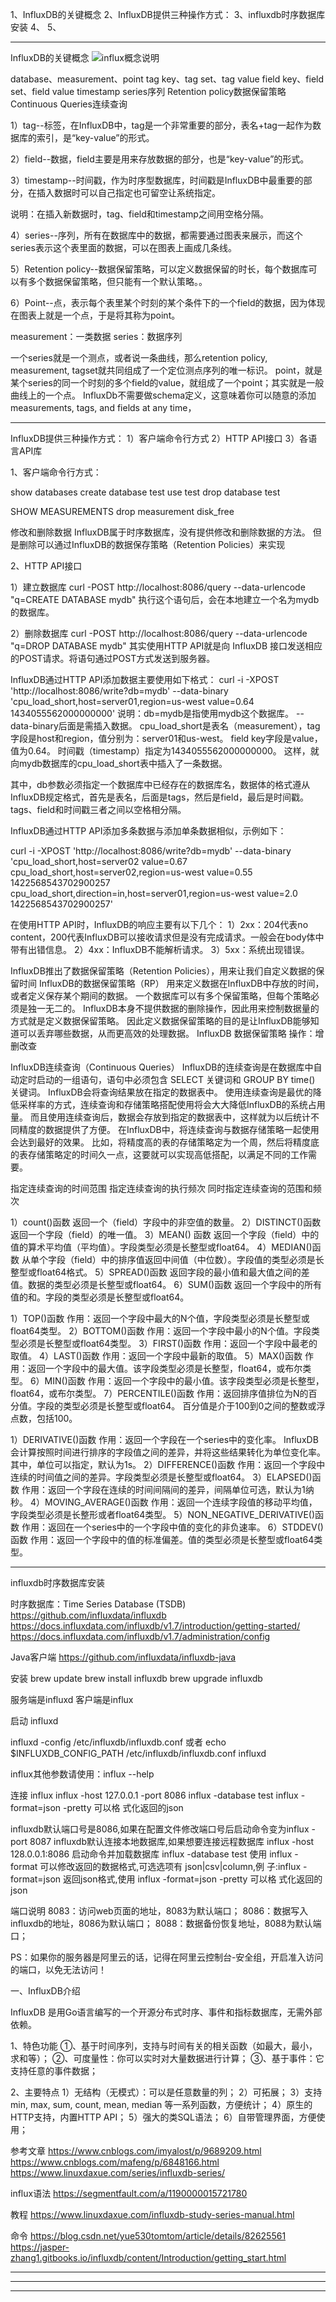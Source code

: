1、InfluxDB的关键概念
2、InfluxDB提供三种操作方式：
3、influxdb时序数据库安装
4、
5、

---------------------------------------------------------------------------------------------------------------------
InfluxDB的关键概念
![influx概念说明](./images/概念.png "ReferencePicture")

database、measurement、point
tag key、tag set、tag value
field key、field set、field value
timestamp
series序列
Retention policy数据保留策略
Continuous Queries连续查询

1）tag--标签，在InfluxDB中，tag是一个非常重要的部分，表名+tag一起作为数据库的索引，是“key-value”的形式。

2）field--数据，field主要是用来存放数据的部分，也是“key-value”的形式。

3）timestamp--时间戳，作为时序型数据库，时间戳是InfluxDB中最重要的部分，在插入数据时可以自己指定也可留空让系统指定。

说明：在插入新数据时，tag、field和timestamp之间用空格分隔。

4）series--序列，所有在数据库中的数据，都需要通过图表来展示，而这个series表示这个表里面的数据，可以在图表上画成几条线。

5）Retention policy--数据保留策略，可以定义数据保留的时长，每个数据库可以有多个数据保留策略，但只能有一个默认策略。。

6）Point--点，表示每个表里某个时刻的某个条件下的一个field的数据，因为体现在图表上就是一个点，于是将其称为point。

measurement：一类数据
series：数据序列

一个series就是一个测点，或者说一条曲线，那么retention policy, measurement, tagset就共同组成了一个定位测点序列的唯一标识。
point，就是某个series的同一个时刻的多个field的value，就组成了一个point；其实就是一般曲线上的一个点。
InfluxDb不需要做schema定义，这意味着你可以随意的添加measurements, tags, and fields at any time，


---------------------------------------------------------------------------------------------------------------------
InfluxDB提供三种操作方式：
1）客户端命令行方式
2）HTTP API接口
3）各语言API库


1、客户端命令行方式：

show databases
create database test
use test
drop database test

SHOW MEASUREMENTS
drop measurement disk_free


修改和删除数据
InfluxDB属于时序数据库，没有提供修改和删除数据的方法。
但是删除可以通过InfluxDB的数据保存策略（Retention Policies）来实现


2、HTTP API接口

1）建立数据库
curl -POST http://localhost:8086/query --data-urlencode "q=CREATE DATABASE mydb"
执行这个语句后，会在本地建立一个名为mydb的数据库。

2）删除数据库
curl -POST http://localhost:8086/query --data-urlencode "q=DROP DATABASE mydb"
其实使用HTTP API就是向 InfluxDB 接口发送相应的POST请求。将语句通过POST方式发送到服务器。

InfluxDB通过HTTP API添加数据主要使用如下格式：
curl -i -XPOST 'http://localhost:8086/write?db=mydb' --data-binary 'cpu_load_short,host=server01,region=us-west value=0.64 1434055562000000000'
说明：db=mydb是指使用mydb这个数据库。
--data-binary后面是需插入数据。
cpu_load_short是表名（measurement），tag字段是host和region，值分别为：server01和us-west。
field key字段是value，值为0.64。
时间戳（timestamp）指定为1434055562000000000。
这样，就向mydb数据库的cpu_load_short表中插入了一条数据。

其中，db参数必须指定一个数据库中已经存在的数据库名，数据体的格式遵从InfluxDB规定格式，首先是表名，后面是tags，然后是field，最后是时间戳。tags、field和时间戳三者之间以空格相分隔。


InfluxDB通过HTTP API添加多条数据与添加单条数据相似，示例如下：

curl -i -XPOST 'http://localhost:8086/write?db=mydb' --data-binary 'cpu_load_short,host=server02 value=0.67
cpu_load_short,host=server02,region=us-west value=0.55 1422568543702900257
cpu_load_short,direction=in,host=server01,region=us-west value=2.0 1422568543702900257'

在使用HTTP API时，InfluxDB的响应主要有以下几个：
1）2xx：204代表no content，200代表InfluxDB可以接收请求但是没有完成请求。一般会在body体中带有出错信息。
2）4xx：InfluxDB不能解析请求。
3）5xx：系统出现错误。



InfluxDB推出了数据保留策略（Retention Policies），用来让我们自定义数据的保留时间
InfluxDB的数据保留策略（RP） 用来定义数据在InfluxDB中存放的时间，或者定义保存某个期间的数据。
一个数据库可以有多个保留策略，但每个策略必须是独一无二的。
InfluxDB本身不提供数据的删除操作，因此用来控制数据量的方式就是定义数据保留策略。
因此定义数据保留策略的目的是让InfluxDB能够知道可以丢弃哪些数据，从而更高效的处理数据。
InfluxDB 数据保留策略 操作：增删改查



InfluxDB连续查询（Continuous Queries）
InfluxDB的连续查询是在数据库中自动定时启动的一组语句，语句中必须包含 SELECT 关键词和 GROUP BY time() 关键词。
InfluxDB会将查询结果放在指定的数据表中。
使用连续查询是最优的降低采样率的方式，连续查询和存储策略搭配使用将会大大降低InfluxDB的系统占用量。
而且使用连续查询后，数据会存放到指定的数据表中，这样就为以后统计不同精度的数据提供了方便。
在InfluxDB中，将连续查询与数据存储策略一起使用会达到最好的效果。
比如，将精度高的表的存储策略定为一个周，然后将精度底的表存储策略定的时间久一点，这要就可以实现高低搭配，以满足不同的工作需要。

指定连续查询的时间范围
指定连续查询的执行频次
同时指定连续查询的范围和频次




1）count()函数
返回一个（field）字段中的非空值的数量。
2）DISTINCT()函数
返回一个字段（field）的唯一值。
3）MEAN() 函数
返回一个字段（field）中的值的算术平均值（平均值）。字段类型必须是长整型或float64。
4）MEDIAN()函数
从单个字段（field）中的排序值返回中间值（中位数）。字段值的类型必须是长整型或float64格式。
5）SPREAD()函数
返回字段的最小值和最大值之间的差值。数据的类型必须是长整型或float64。
6）SUM()函数
返回一个字段中的所有值的和。字段的类型必须是长整型或float64。



1）TOP()函数
作用：返回一个字段中最大的N个值，字段类型必须是长整型或float64类型。
2）BOTTOM()函数
作用：返回一个字段中最小的N个值。字段类型必须是长整型或float64类型。
3）FIRST()函数
作用：返回一个字段中最老的取值。
4）LAST()函数
作用：返回一个字段中最新的取值。
5）MAX()函数
作用：返回一个字段中的最大值。该字段类型必须是长整型，float64，或布尔类型。
6）MIN()函数
作用：返回一个字段中的最小值。该字段类型必须是长整型，float64，或布尔类型。
7）PERCENTILE()函数
作用：返回排序值排位为N的百分值。字段的类型必须是长整型或float64。
百分值是介于100到0之间的整数或浮点数，包括100。




1）DERIVATIVE()函数
作用：返回一个字段在一个series中的变化率。
InfluxDB会计算按照时间进行排序的字段值之间的差异，并将这些结果转化为单位变化率。其中，单位可以指定，默认为1s。
2）DIFFERENCE()函数
作用：返回一个字段中连续的时间值之间的差异。字段类型必须是长整型或float64。
3）ELAPSED()函数
作用：返回一个字段在连续的时间间隔间的差异，间隔单位可选，默认为1纳秒。
4）MOVING_AVERAGE()函数
作用：返回一个连续字段值的移动平均值，字段类型必须是长整形或者float64类型。
5）NON_NEGATIVE_DERIVATIVE()函数
作用：返回在一个series中的一个字段中值的变化的非负速率。
6）STDDEV()函数
作用：返回一个字段中的值的标准偏差。值的类型必须是长整型或float64类型。







---------------------------------------------------------------------------------------------------------------------

influxdb时序数据库安装


时序数据库：Time Series Database (TSDB)
https://github.com/influxdata/influxdb
https://docs.influxdata.com/influxdb/v1.7/introduction/getting-started/
https://docs.influxdata.com/influxdb/v1.7/administration/config

Java客户端
https://github.com/influxdata/influxdb-java



安装
brew update
brew install influxdb
brew upgrade  influxdb


服务端是influxd
客户端是influx


启动
influxd

influxd -config /etc/influxdb/influxdb.conf
或者
echo $INFLUXDB_CONFIG_PATH
/etc/influxdb/influxdb.conf
influxd


influx其他参数请使用：influx --help


连接
influx
influx -host 127.0.0.1 -port 8086
influx -database test
influx -format=json -pretty 可以格 式化返回的json



influxdb默认端口号是8086,如果在配置文件修改端口号后启动命令变为influx -port 8087
influxdb默认连接本地数据库,如果想要连接远程数据库 influx -host 128.0.0.1:8086
启动命令并加载数据库 influx -database test
使用 influx -format 可以修改返回的数据格式,可选选项有 json|csv|column,例 子:influx -format=json 返回json格式,使用 influx -format=json -pretty 可以格 式化返回的json




端口说明
8083：访问web页面的地址，8083为默认端口；
8086：数据写入influxdb的地址，8086为默认端口；
8088：数据备份恢复地址，8088为默认端口；

PS：如果你的服务器是阿里云的话，记得在阿里云控制台-安全组，开启准入访问的端口，以免无法访问！



一、InfluxDB介绍

InfluxDB 是用Go语言编写的一个开源分布式时序、事件和指标数据库，无需外部依赖。

1、特色功能
①、基于时间序列，支持与时间有关的相关函数（如最大，最小，求和等）；
②、可度量性：你可以实时对大量数据进行计算；
③、基于事件：它支持任意的事件数据；

2、主要特点
1）无结构（无模式）：可以是任意数量的列；
2）可拓展；
3）支持min, max, sum, count, mean, median 等一系列函数，方便统计；
4）原生的HTTP支持，内置HTTP API；
5）强大的类SQL语法；
6）自带管理界面，方便使用；








参考文章
https://www.cnblogs.com/imyalost/p/9689209.html
https://www.cnblogs.com/mafeng/p/6848166.html
https://www.linuxdaxue.com/series/influxdb-series/

influx语法
https://segmentfault.com/a/1190000015721780


教程
https://www.linuxdaxue.com/influxdb-study-series-manual.html


命令
https://blog.csdn.net/yue530tomtom/article/details/82625561
https://jasper-zhang1.gitbooks.io/influxdb/content/Introduction/getting_start.html



---------------------------------------------------------------------------------------------------------------------





---------------------------------------------------------------------------------------------------------------------






---------------------------------------------------------------------------------------------------------------------




























